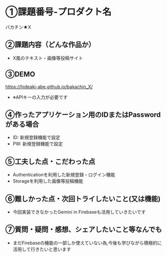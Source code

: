 # ①課題番号-プロダクト名

バカチン★X

## ②課題内容（どんな作品か）

- X風のテキスト・画像等投稿サイト

## ③DEMO

https://hideaki-abe.github.io/bakachin_X/
- ※APIキーの入力が必要です

## ④作ったアプリケーション用のIDまたはPasswordがある場合

- ID: 新規登録機能で設定
- PW: 新規登録機能で設定

## ⑤工夫した点・こだわった点

- Authenticationを利用した新規登録・ログイン機能
- Storageを利用した画像等投稿機能

## ⑥難しかった点・次回トライしたいこと(又は機能)

- 今回実装できなかったGemini in Firebaseも活用していきたいです

## ⑦質問・疑問・感想、シェアしたいこと等なんでも

- まだFirebaseの機能の一部しか使えていない為,今後も学びながら積極的に活用して行きたいと思います